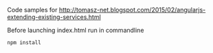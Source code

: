 Code samples for
http://tomasz-net.blogspot.com/2015/02/angularjs-extending-existing-services.html

Before launching index.html run in commandline

```bash
npm install
